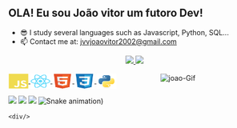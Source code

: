 ## OLA! Eu sou João vitor um futoro Dev! 





- 😎 I study several languages such as Javascript, Python, SQL... 
- 📫 Contact me at: jvvjoaovitor2002@gmail.com
<div align="center">
  <a href="https://github.com/xjapax">
  <img height="180em" src="https://github-readme-stats.vercel.app/api?username=xjapax&show_icons=false&theme=dracula&include_all_commits=true&count_private=true"/>
  <img height="180em" src="https://github-readme-stats.vercel.app/api/top-langs/?username=xjapax&layout=compact&langs_count=7&theme=dracula"/>
</div>
<div style="display: inline_block"><br>
  <img align="center" alt="joao-Js" height="30" width="40" src="https://raw.githubusercontent.com/devicons/devicon/master/icons/javascript/javascript-plain.svg">
  <img align="center" alt="joao-React" height="30" width="40" src="https://raw.githubusercontent.com/devicons/devicon/master/icons/react/react-original.svg">
  <img align="center" alt="joao-HTML" height="30" width="40" src="https://raw.githubusercontent.com/devicons/devicon/master/icons/html5/html5-original.svg">
  <img align="center" alt="joao-CSS" height="30" width="40" src="https://raw.githubusercontent.com/devicons/devicon/master/icons/css3/css3-original.svg">
  <img align="center" alt="joao-Python" height="30" width="40" src="https://raw.githubusercontent.com/devicons/devicon/master/icons/python/python-original.svg">
  <img align="right" alt="joao-Gif" height="200" width="200" src="https://cdn.discordapp.com/attachments/669944604023324673/956806672519663667/Design_sem_nome.gif">
  
</div>
  
  
  <div>
 
  <a href="https://instagram.com/vasconcelosjoaovitor" target="_blank"><img src="https://img.shields.io/badge/-Instagram-%23E4405F?style=for-the-badge&logo=instagram&logoColor=white" target="_blank"></a>
  <a href = "mailto:jvvjoaovitor2002@gmail.com"><img src="https://img.shields.io/badge/-Gmail-%23333?style=for-the-badge&logo=gmail&logoColor=white" target="_blank"></a>
  <a href="https://www.linkedin.com/in/jo%C3%A3o-vitor-vasconcellos-15b703185" target="_blank"><img src="https://img.shields.io/badge/-LinkedIn-%230077B5?style=for-the-badge&logo=linkedin&logoColor=white" target="_blank"></a> 
![Snake animation](https://github.com/xjapax/ajapax/blob/output/github-contribution-grid-snake.svg))
    
    <div/>
